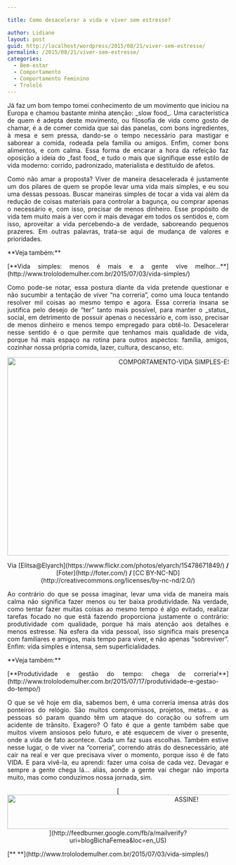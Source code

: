 ```yaml
---

title: Como desacelerar a vida e viver sem estresse?

author: Lidiane
layout: post
guid: http://localhost/wordpress/2015/08/21/viver-sem-estresse/
permalink: /2015/08/21/viver-sem-estresse/
categories:
  - Bem-estar
  - Comportamento
  - Comportamento Feminino
  - Trololó
---
```

<p align="justify">
  Já faz um bom tempo tomei conhecimento de um movimento que iniciou na Europa e chamou bastante minha atenção: _slow food_. Uma característica de quem é adepta deste movimento, ou filosofia de vida como gosto de chamar, é a de comer comida que sai das panelas, com bons ingredientes, à mesa e sem pressa, dando-se o tempo necessário para mastigar e saborear a comida, rodeada pela família ou amigos. Enfim, comer bons alimentos, e com calma. Essa forma de encarar a hora da refeição faz oposição a ideia do _fast food_ e tudo o mais que signifique esse estilo de vida moderno: corrido, padronizado, materialista e destituído de afetos.
</p>

<p align="justify">
  Como não amar a proposta? Viver de maneira desacelerada é justamente um dos pilares de quem se propõe levar uma vida mais simples, e eu sou uma dessas pessoas. Buscar maneiras simples de tocar a vida vai além da redução de coisas materiais para controlar a bagunça, ou comprar apenas o necessário e, com isso, precisar de menos dinheiro. Esse propósito de vida tem muito mais a ver com ir mais devagar em todos os sentidos e, com isso, aproveitar a vida percebendo-a de verdade, saboreando pequenos prazeres. Em outras palavras, trata-se aqui de mudança de valores e prioridades.
</p>

<p align="justify">
  **Veja também:**
</p>

<p align="justify">
  [**Vida simples: menos é mais e a gente vive melhor…**](http://www.trololodemulher.com.br/2015/07/03/vida-simples/) 
</p>

<p align="justify">
  Como pode-se notar, essa postura diante da vida pretende questionar e não sucumbir a tentação de viver “na correria”, como uma louca tentando resolver mil coisas ao mesmo tempo e agora. Essa correria insana se justifica pelo desejo de “ter” tanto mais possível, para manter o _status_ social, em detrimento de possuir apenas o necessário e, com isso, precisar de menos dinheiro e menos tempo empregado para obtê-lo. Desacelerar nesse sentido é o que permite que tenhamos mais qualidade de vida, porque há mais espaço na rotina para outros aspectos: família, amigos, cozinhar nossa própria comida, lazer, cultura, descanso, etc.
</p>

<p align="center">
  <a href="http://www.trololodemulher.com.br/blog/wp-content/uploads/2015/08/COMPORTAMENTO-VIDA-SIMPLES-ESTRESSE.jpg"><img class="alignnone size-full wp-image-11264" src="http://www.trololodemulher.com.br/blog/wp-content/uploads/2015/08/COMPORTAMENTO-VIDA-SIMPLES-ESTRESSE.jpg" alt="COMPORTAMENTO-VIDA SIMPLES-ESTRESSE" width="800" height="450" /></a>
</p>

<p align="center">
  Via [Elitsa@Elyarch](https://www.flickr.com/photos/elyarch/15478671849/) <b> / </b>[Foter](http://foter.com/) <b> / </b>[CC BY-NC-ND](http://creativecommons.org/licenses/by-nc-nd/2.0/) 
</p>

<p align="justify">
  Ao contrário do que se possa imaginar, levar uma vida de maneira mais calma não significa fazer menos ou ter baixa produtividade. Na verdade, como tentar fazer muitas coisas ao mesmo tempo é algo evitado, realizar tarefas focado no que está fazendo proporciona justamente o contrário: produtividade com qualidade, porque há mais atenção aos detalhes e menos estresse. Na esfera da vida pessoal, isso significa mais presença com familiares e amigos, mais tempo para viver, e não apenas “sobreviver”. Enfim: vida simples e intensa, sem superficialidades.
</p>

<p align="justify">
  **Veja também:**
</p>

<p align="justify">
  [**Produtividade e gestão do tempo: chega de correria!**](http://www.trololodemulher.com.br/2015/07/17/produtividade-e-gestao-do-tempo/) 
</p>

<p align="justify">
  O que se vê hoje em dia, sabemos bem, é uma correria imensa atrás dos ponteiros do relógio. São muitos compromissos, projetos, metas… e as pessoas só param quando têm um ataque do coração ou sofrem um acidente de trânsito. Exagero? O fato é que a gente também sabe que muitos vivem ansiosos pelo futuro, e até esquecem de viver o presente, onde a vida de fato acontece. Cada um faz suas escolhas. Também estive nesse lugar, o de viver na “correria”, correndo atrás do desnecessário, até cair na real e ver que precisava viver o momento, porque isso é de fato VIDA. E para vivê-la, eu aprendi: fazer uma coisa de cada vez. Devagar e sempre a gente chega lá… aliás, aonde a gente vai chegar não importa muito, mas como conduzimos nossa jornada, sim.
</p>

<p align="center">
  [<img class="alignnone size-full wp-image-10439" src="http://www.trololodemulher.com.br/blog/wp-content/uploads/2014/09/ASSINE.png" alt="ASSINE!" width="800" height="78" />](http://feedburner.google.com/fb/a/mailverify?uri=blogBichaFemea&loc=en_US) 
</p>

<p align="justify">
  [** **](http://www.trololodemulher.com.br/2015/07/03/vida-simples/) 
</p>